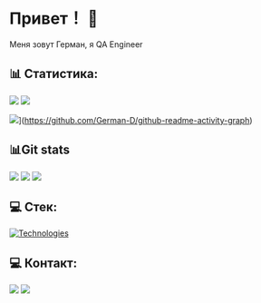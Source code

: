 #  Привет！ 👋
Меня зовут Герман, я QA Engineer

## 📊 Статистика:

![](https://github-readme-stats.vercel.app/api?username=German-D&show_icons=true&locale=en&langs_count=8&card_width=320)
![](https://github-readme-stats.vercel.app/api/top-langs?username=German-D&layout=compact&langs_count=8&card_width=320)

<!-- Выбор темы: https://github.com/anuraghazra/github-readme-stats/blob/master/themes/README.md --> 
![](https://github-readme-activity-graph.vercel.app/graph?username=German-D&theme=github-compact)](https://github.com/German-D/github-readme-activity-graph)


## :bar_chart:Git stats
![](http://github-profile-summary-cards.vercel.app/api/cards/stats?username=German-D&theme=default)
![](http://github-profile-summary-cards.vercel.app/api/cards/repos-per-language?username=German-D&theme=default) 
![](https://github-profile-summary-cards.vercel.app/api/cards/profile-details?username=German-D&theme=default)

## 💻 Стек:

<a href="https://skillicons.dev">
  <img alt="Technologies" src="https://skillicons.dev/icons?i=html,git,cypress,docker,firebase,grafana,githubactions,gitlab,kafka,mongodb,postgres,postman,sublime,sentry,vscode," />
</a> 

<!-- Выбор иконок https://github.com/tandpfun/skill-icons#readme --> 

## 💻 Контакт:
[<img src="https://img.shields.io/badge/email-grey?style=for-the-badge&logo=Mail.Ru&logoColor=white" />](mailto:german@dolnikov.ru)
[<img src="https://img.shields.io/badge/Telegram-2CA5E0?style=for-the-badge&logo=telegram&logoColor=white" />](https://t.me/dolnikov)

<!-- Выбор логотипа https://github.com/simple-icons/simple-icons/blob/master/slugs.md --> 
